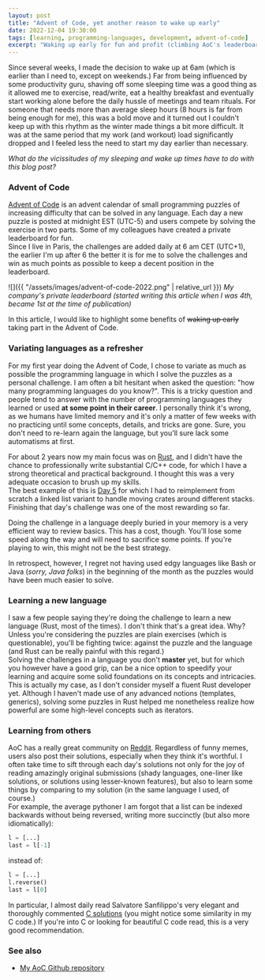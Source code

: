 ```yaml
---
layout: post
title: "Advent of Code, yet another reason to wake up early"
date: 2022-12-04 19:30:00
tags: [learning, programming-languages, development, advent-of-code]
excerpt: "Waking up early for fun and profit (climbing AoC's leaderboard)"
---
```


Since several weeks, I made the decision to wake up at 6am (which is earlier than I need to, except on weekends.)
Far from being influenced by some productivity guru, shaving off some sleeping time was a good
thing as it allowed me to exercise, read/write, eat a healthy breakfast and eventually start
working alone before the daily hussle of meetings and team rituals.
For someone that needs more than average sleep hours (8 hours is far from being enough for me), this was a bold move
and it turned out I couldn't keep up with this rhythm as the winter made things a bit more difficult.
It was at the same period that my work (and workout) load significantly dropped and I feeled less the need
to start my day earlier than necessary.

_What do the vicissitudes of my sleeping and wake up times have to do with this blog post?_


### Advent of Code
[Advent of Code](https://adventofcode.com/) is an advent calendar of small programming puzzles of increasing difficulty that can
be solved in any language.
Each day a new puzzle is posted at midnight EST (UTC-5) and users compete by solving the exercise in two parts.
Some of my colleagues have created a private leaderboard for fun. \
Since I live in Paris, the challenges are added daily at 6 am CET (UTC+1), the earlier I'm up after 6 the better
it is for me to solve the challenges and win as much points as possible to keep a decent position in the leaderboard.

![]({{ "/assets/images/advent-of-code-2022.png" | relative_url }})
_My company's private leaderboard (started writing this article when I was 4th, became 1st at the time of publication)_

In this article, I would like to highlight some benefits of ~~waking up early~~ taking part in the Advent of Code.

### Variating languages as a refresher
For my first year doing the Advent of Code, I chose to variate as much as possible the programming language in
which I solve the puzzles as a personal challenge.
I am often a bit hesitant when asked the question: "how many programming languages do you know?". This is a tricky question
and people tend to answer with the number of programming languages they learned or used **at some point in their career**.
I personally think it's wrong, as we humans have limited memory and it's only a matter of few weeks with no practicing
until some concepts, details, and tricks are gone. Sure, you don't need to re-learn again the language, but you'll sure
lack some automatisms at first.

For about 2 years now my main focus was on [Rust](https://n-eq.github.io/blog/2022/11/01/rust-fiddling-2-years), and I didn't have the
chance to professionally write substantial C/C++ code, for which I have a strong theoretical and practical background. I thought this
was a very adequate occasion to brush up my skills.\
The best example of this is [Day 5](https://adventofcode.com/2022/day/5) for which I had to reimplement from scratch a linked list variant
to handle moving crates around different stacks. Finishing that day's challenge was one of the most rewarding so far.

Doing the challenge in a language deeply buried in your memory is a very efficient way to review basics. This has a cost, though.
You'll lose some speed along the way and will need to sacrifice some points. If you're playing to win, this might not be the
best strategy.

In retrospect, however, I regret not having used edgy languages like Bash or Java (_sorry, Java folks_) in the beginning of the
month as the puzzles would have been much easier to solve.

### Learning a new language
I saw a few people saying they're doing the challenge to learn a new language (Rust, most of the times). I don't think that's a great
idea. Why? Unless you're considering the puzzles are plain exercises (which is questionable), you'll be fighting twice: against the puzzle
and the language (and Rust can be really painful with this regard.)\
Solving the challenges in a language you don't **master** yet, but for which you however have a good grip, can be a nice option to
speedify your learning and acquire some solid foundations on its concepts and intricacies.\
This is actually my case, as I don't consider myself a fluent Rust developer yet.
Although I haven't made use of any advanced notions (templates, generics), solving some puzzles in Rust
helped me nonetheless realize how powerful are some high-level concepts such as iterators.

### Learning from others
AoC has a really great community on [Reddit](https://www.reddit.com/r/adventofcode/). Regardless of funny memes, users also post their
solutions, especially when they think it's worthful. I often take time to sift through each day's solutions not only for the joy of
reading amazingly original submissions (shady languages, one-liner like solutions, or solutions using lesser-known features), but also
to learn some things by comparing to my solution (in the same language I used, of course.)\
For example, the average pythoner I am forgot that a list can be indexed backwards without being reversed, writing more succinctly
(but also more idiomatically):

```python
l = [...]
last = l[-1]
```

instead of:
```python
l = [...]
l.reverse()
last = l[0]
```

In particular, I almost daily read Salvatore Sanfilippo's very elegant and thoroughly commented
[C solutions](https://github.com/antirez/adventofcode2022) (you might notice some similarity in my C code.)
If you're into C or looking for beautiful C code read, this is a very good recommendation.

### See also

* [My AoC Github repository](https://github.com/n-eq/advent-of-code)
